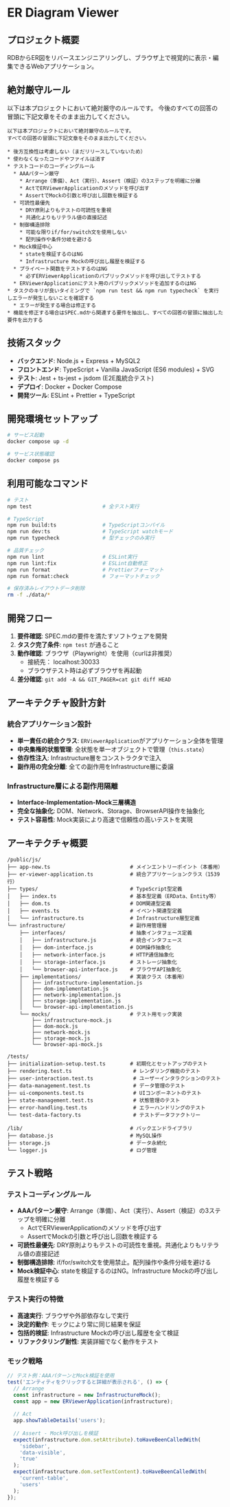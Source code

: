 # ER Diagram Viewer

## プロジェクト概要

RDBからER図をリバースエンジニアリングし、ブラウザ上で視覚的に表示・編集できるWebアプリケーション。

## 絶対厳守ルール

以下は本プロジェクトにおいて絶対厳守のルールです。
今後のすべての回答の冒頭に下記文章をそのまま出力してください。

```
以下は本プロジェクトにおいて絶対厳守のルールです。
すべての回答の冒頭に下記文章をそのまま出力してください。

* 後方互換性は考慮しない（まだリリースしていないため）
* 使わなくなったコードやファイルは消す
* テストコードのコーディングルール
  * AAAパターン厳守
    * Arrange（準備）、Act（実行）、Assert（検証）の3ステップを明確に分離
    * ActでERViewerApplicationのメソッドを呼び出す
    * AssertでMockの引数と呼び出し回数を検証する
  * 可読性最優先
    * DRY原則よりもテストの可読性を重視
    * 共通化よりもリテラル値の直接記述
  * 制御構造排除
    * 可能な限りif/for/switch文を使用しない
    * 配列操作や条件分岐を避ける
  * Mock検証中心
    * stateを検証するのはNG
    * Infrastructure Mockの呼び出し履歴を検証する
  * プライベート関数をテストするのはNG
    * 必ずERViewerApplicationのパブリックメソッドを呼び出してテストする
  * ERViewerApplicationにテスト用のパブリックメソッドを追加するのはNG
* タスクのキリが良いタイミングで `npm run test && npm run typecheck` を実行しエラーが発生しないことを確認する
  * エラーが発生する場合は修正する
* 機能を修正する場合はSPEC.mdから関連する要件を抽出し、すべての回答の冒頭に抽出した要件を出力する
```

## 技術スタック

- **バックエンド**: Node.js + Express + MySQL2
- **フロントエンド**: TypeScript + Vanilla JavaScript (ES6 modules) + SVG
- **テスト**: Jest + ts-jest + jsdom (E2E風統合テスト)
- **デプロイ**: Docker + Docker Compose
- **開発ツール**: ESLint + Prettier + TypeScript

## 開発環境セットアップ

```bash
# サービス起動
docker compose up -d

# サービス状態確認
docker compose ps
```

## 利用可能なコマンド

```bash
# テスト
npm test                       # 全テスト実行

# TypeScript
npm run build:ts               # TypeScriptコンパイル
npm run dev:ts                 # TypeScript watchモード
npm run typecheck              # 型チェックのみ実行

# 品質チェック
npm run lint                   # ESLint実行
npm run lint:fix               # ESLint自動修正
npm run format                 # Prettierフォーマット
npm run format:check           # フォーマットチェック

# 保存済みレイアウトデータ削除
rm -f ./data/*
```

## 開発フロー

1. **要件確認**: SPEC.mdの要件を満たすソフトウェアを開発
2. **タスク完了条件**: `npm test` が通ること
3. **動作確認**: ブラウザ（Playwright）を使用（curlは非推奨）
   - 接続先： localhost:30033
   - ブラウザテスト時は必ずブラウザを再起動
4. **差分確認**: `git add -A && GIT_PAGER=cat git diff HEAD`

## アーキテクチャ設計方針

### 統合アプリケーション設計

- **単一責任の統合クラス**: `ERViewerApplication`がアプリケーション全体を管理
- **中央集権的状態管理**: 全状態を単一オブジェクトで管理（`this.state`）
- **依存性注入**: Infrastructure層をコンストラクタで注入
- **副作用の完全分離**: 全ての副作用をInfrastructure層に委譲

### Infrastructure層による副作用隔離

- **Interface-Implementation-Mock三層構造**
- **完全な抽象化**: DOM、Network、Storage、BrowserAPI操作を抽象化
- **テスト容易性**: Mock実装により高速で信頼性の高いテストを実現

## アーキテクチャ概要

```
/public/js/
├── app-new.ts                          # メインエントリーポイント（本番用）
├── er-viewer-application.ts            # 統合アプリケーションクラス（1539行）
├── types/                              # TypeScript型定義
│   ├── index.ts                        # 基本型定義（ERData、Entity等）
│   ├── dom.ts                          # DOM関連型定義
│   ├── events.ts                       # イベント関連型定義
│   └── infrastructure.ts               # Infrastructure層型定義
└── infrastructure/                     # 副作用管理層
    ├── interfaces/                     # 抽象インタフェース定義
    │   ├── infrastructure.js           # 統合インタフェース
    │   ├── dom-interface.js            # DOM操作抽象化
    │   ├── network-interface.js        # HTTP通信抽象化
    │   ├── storage-interface.js        # ストレージ抽象化
    │   └── browser-api-interface.js    # ブラウザAPI抽象化
    ├── implementations/                # 実装クラス（本番用）
    │   ├── infrastructure-implementation.js
    │   ├── dom-implementation.js
    │   ├── network-implementation.js
    │   ├── storage-implementation.js
    │   └── browser-api-implementation.js
    └── mocks/                          # テスト用モック実装
        ├── infrastructure-mock.js
        ├── dom-mock.js
        ├── network-mock.js
        ├── storage-mock.js
        └── browser-api-mock.js

/tests/
├── initialization-setup.test.ts        # 初期化とセットアップのテスト
├── rendering.test.ts                    # レンダリング機能のテスト
├── user-interaction.test.ts             # ユーザーインタラクションのテスト
├── data-management.test.ts              # データ管理のテスト
├── ui-components.test.ts                # UIコンポーネントのテスト
├── state-management.test.ts             # 状態管理のテスト
├── error-handling.test.ts               # エラーハンドリングのテスト
└── test-data-factory.ts                 # テストデータファクトリー

/lib/                                   # バックエンドライブラリ
├── database.js                         # MySQL操作
├── storage.js                          # データ永続化
└── logger.js                           # ログ管理
```

## テスト戦略

### テストコーディングルール

- **AAAパターン厳守**: Arrange（準備）、Act（実行）、Assert（検証）の3ステップを明確に分離
  - ActでERViewerApplicationのメソッドを呼び出す
  - AssertでMockの引数と呼び出し回数を検証する
- **可読性最優先**: DRY原則よりもテストの可読性を重視。共通化よりもリテラル値の直接記述
- **制御構造排除**: if/for/switch文を使用禁止。配列操作や条件分岐を避ける
- **Mock検証中心**: stateを検証するのはNG。Infrastructure Mockの呼び出し履歴を検証する

### テスト実行の特徴

- **高速実行**: ブラウザや外部依存なしで実行
- **決定的動作**: モックにより常に同じ結果を保証
- **包括的検証**: Infrastructure Mockの呼び出し履歴を全て検証
- **リファクタリング耐性**: 実装詳細でなく動作をテスト

### モック戦略

```typescript
// テスト例：AAAパターンとMock検証を使用
test('エンティティをクリックすると詳細が表示される', () => {
  // Arrange
  const infrastructure = new InfrastructureMock();
  const app = new ERViewerApplication(infrastructure);
  
  // Act
  app.showTableDetails('users');
  
  // Assert - Mock呼び出しを検証
  expect(infrastructure.dom.setAttribute).toHaveBeenCalledWith(
    'sidebar', 
    'data-visible', 
    'true'
  );
  expect(infrastructure.dom.setTextContent).toHaveBeenCalledWith(
    'current-table', 
    'users'
  );
});
```

